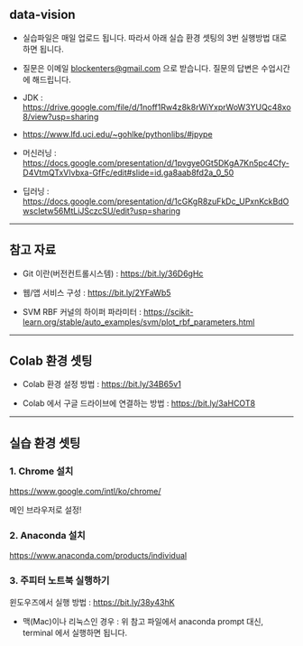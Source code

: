 ## data-vision

- 실습파일은 매일 업로드 됩니다. 따라서 아래 실습 환경 셋팅의 3번 실행방법 대로 하면 됩니다. 

- 질문은 이메일  blockenters@gmail.com 으로 받습니다. 질문의 답변은 수업시간에 해드립니다. 

- JDK : https://drive.google.com/file/d/1noff1Rw4z8k8rWiYxprWoW3YUQc48xo8/view?usp=sharing

- https://www.lfd.uci.edu/~gohlke/pythonlibs/#jpype

- 머신러닝 : https://docs.google.com/presentation/d/1pvgye0Gt5DKgA7Kn5pc4Cfy-D4VtmQTxVIvbxa-GfFc/edit#slide=id.ga8aab8fd2a_0_50

- 딥러닝 : https://docs.google.com/presentation/d/1cGKgR8zuFkDc_UPxnKckBdOwscIetw56MtLiJSczcSU/edit?usp=sharing

---

## 참고 자료

- Git 이란(버전컨트롤시스템) : https://bit.ly/36D6gHc

- 웹/앱 서비스 구성 : https://bit.ly/2YFaWb5

- SVM RBF 커널의 하이퍼 파라미터 : https://scikit-learn.org/stable/auto_examples/svm/plot_rbf_parameters.html

---

## Colab 환경 셋팅

- Colab 환경 설정 방법 : https://bit.ly/34B65v1 

- Colab 에서 구글 드라이브에 연결하는 방법 : https://bit.ly/3aHCOT8

---

## 실습 환경 셋팅 

### 1. Chrome 설치 

https://www.google.com/intl/ko/chrome/

메인 브라우저로 설정!

### 2. Anaconda 설치

https://www.anaconda.com/products/individual

### 3. 주피터 노트북 실행하기 

윈도우즈에서 실행 방법 : https://bit.ly/38y43hK

- 맥(Mac)이나 리눅스인 경우 : 위 참고 파일에서 anaconda prompt 대신, terminal 에서 실행하면 됩니다.


